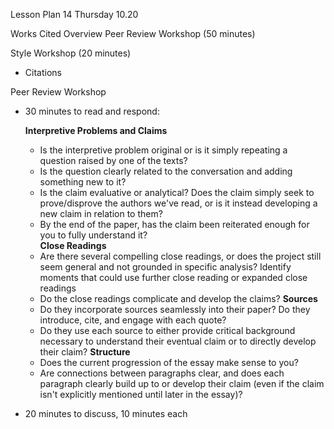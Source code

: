 Lesson Plan 14
Thursday 10.20

Works Cited Overview
Peer Review Workshop (50 minutes)

Style Workshop (20 minutes)
- Citations 

Peer Review Workshop
- 30 minutes to read and respond:

  **Interpretive Problems and Claims**   
  - Is the interpretive problem original or is it simply repeating a question raised by one of the texts?
  - Is the question clearly related to the conversation and adding something new to it?
  - Is the claim evaluative or analytical? Does the claim simply seek to prove/disprove the authors we've read, or is it instead developing a new claim in relation to them?
  - By the end of the paper, has the claim been reiterated enough for you to fully understand it?   
  **Close Readings**   
  - Are there several compelling close readings, or does the project still seem general and not grounded in specific analysis? Identify moments that could use further close reading or expanded close readings
  - Do the close readings complicate and develop the claims?
  **Sources**   
  - Do they incorporate sources seamlessly into their paper? Do they introduce, cite, and engage with each quote?
  - Do they use each source to either provide critical background necessary to understand their eventual claim or to directly develop their claim?
  **Structure**   
  - Does the current progression of the essay make sense to you?
  - Are connections between paragraphs clear, and does each paragraph clearly build up to or develop their claim (even if the claim isn't explicitly mentioned until later in the essay)?
- 20 minutes to discuss, 10 minutes each
